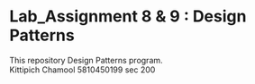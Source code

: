 # Lab_Assignment 8 & 9 : Design Patterns <br/>
This repository Design Patterns program.<br/>
Kittipich Chamool 5810450199 sec 200<br/>